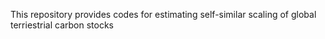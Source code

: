 This repository provides codes for estimating self-similar scaling of global terriestrial carbon stocks
